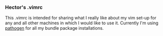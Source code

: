 ### Hector's .vimrc

This .vimrc is intended for sharing what I really like about my vim set-up for
any and all other machines in which I would like to use it. Currently I'm using
[pathogen](https://github.com/tpope/vim-pathogen) for all my bundle package
installations.
